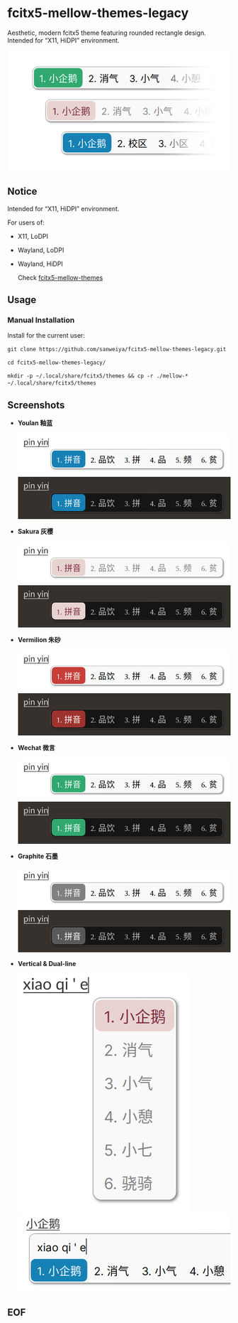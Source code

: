 # fcitx5-mellow-themes-legacy

Aesthetic, modern fcitx5 theme featuring rounded rectangle design. Intended for “X11, HiDPI” environment.

![thumbnail](./preview/thumbnail.png)

## Notice

Intended for “X11, HiDPI” environment.

For users of:

- X11, LoDPI

- Wayland, LoDPI

- Wayland, HiDPI

  Check [fcitx5-mellow-themes](https://github.com/sanweiya/fcitx5-mellow-themes)

## Usage

### Manual Installation

Install for the current user: 

```
git clone https://github.com/sanweiya/fcitx5-mellow-themes-legacy.git
```

```
cd fcitx5-mellow-themes-legacy/
```

```
mkdir -p ~/.local/share/fcitx5/themes && cp -r ./mellow-* ~/.local/share/fcitx5/themes
```

## Screenshots

- **Youlan 釉蓝**
  
  ![youlan](./preview/youlan.png) ![youlan-dark](./preview/youlan-dark.png)
  
- **Sakura 灰樱**
  
  ![sakura](./preview/sakura.png) ![youlan-dark](./preview/sakura-dark.png)
  
- **Vermilion 朱砂**
  
  ![vermilion](./preview/vermilion.png) ![vermilion-dark](./preview/vermilion-dark.png)
  
- **Wechat 微言**
  
  ![wechat](./preview/wechat.png) ![wechat-dark](./preview/wechat-dark.png)
  
- **Graphite 石墨**
  
  ![graphite](./preview/graphite.png) ![graphite-dark](./preview/graphite-dark.png)
  
- **Vertical & Dual-line**
  
  ![vertical](./preview/vertical.png) ![dual](./preview/dual.png)

## EOF
